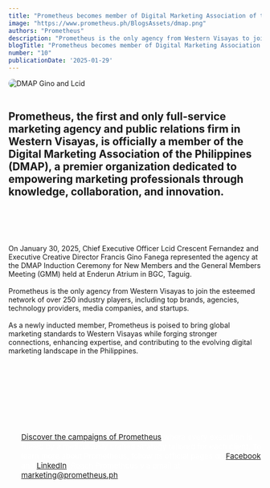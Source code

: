 ```yaml
---
title: "Prometheus becomes member of Digital Marketing Association of the Philippines"
image: "https://www.prometheus.ph/BlogsAssets/dmap.png"
authors: "Prometheus"
description: "Prometheus is the only agency from Western Visayas to join the esteemed network of over 250 industry players, including top brands, agencies, technology providers, media companies, and startups."
blogTitle: "Prometheus becomes member of Digital Marketing Association of the Philippines"
number: "10"
publicationDate: '2025-01-29'
---
```


<div style="display: flex; flex-direction: column; gap: 1rem;">
  <img src="/BlogsAssets/dmap.png" alt="DMAP Gino and Lcid" style="border-radius: 15px;">

  <h2 className="text-[#FFFFFF] text-[20px] font-bold sm:text-[20px] pt-10 pb-1">
Prometheus, the first and only full-service marketing agency and public relations firm in Western Visayas, is officially a member of the Digital Marketing Association of the Philippines (DMAP), a premier organization dedicated to empowering marketing professionals through knowledge, collaboration, and innovation. 
  </h2>
  
  <p className="text-[#FFFFFF] text-[18px] sm:text-[16px] pb-5 sm:pb-10">

On January 30, 2025, Chief Executive Officer Lcid Crescent Fernandez and Executive Creative Director Francis Gino Fanega represented the agency at the DMAP Induction Ceremony for New Members and the General Members Meeting (GMM) held at Enderun Atrium in BGC, Taguig.
<br/>
<br/>
Prometheus is the only agency from Western Visayas to join the esteemed network of over 250 industry players, including top brands, agencies, technology providers, media companies, and startups. 
<br/>
<br/>
As a newly inducted member, Prometheus is poised to bring global marketing standards to Western Visayas while forging stronger connections, enhancing expertise, and contributing to the evolving digital marketing landscape in the Philippines.



<br/>
<br/>
  </p>
   <div style="color: white; font-size: 15px; display: flex; flex-direction: column; gap: 3.5rem;">
    <ul className="text-[#FFFFFF] sm:text-[15px] flex flex-col gap-5">
      <p className="text-[#FFFFFF] sm:text-[15px]"><a href="https://www.prometheus.ph/works" className="text-blue-500">Discover the campaigns of Prometheus</a> where every execution is fueled by a meticulously crafted strategy tailored for each client. To learn more about Prometheus, follow its official pages on <a href="https://www.facebook.com/PrometheusPr" className="text-blue-500">Facebook</a> and <a href="https://www.linkedin.com/company/prometheusph/" className="text-blue-500">LinkedIn</a>.  Reach Prometheus via email at <a href="mailto:marketing@prometheus.ph" className="text-blue-500">marketing@prometheus.ph</a>.</p>
    </ul>
  </div>
</div>
